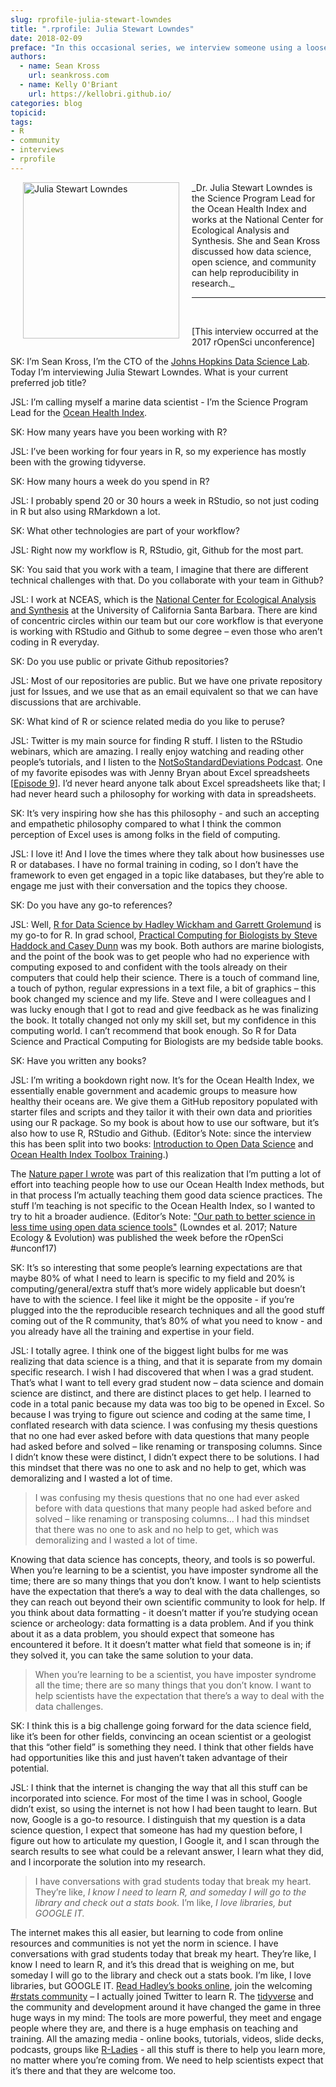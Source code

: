 ```yaml
---
slug: rprofile-julia-stewart-lowndes
title: ".rprofile: Julia Stewart Lowndes"
date: 2018-02-09
preface: "In this occasional series, we interview someone using a loosely defined set of interview questions for the purpose of demystifying the creative and development processes of R community members. This interview was conducted by Sean Kross and prepared by Kelly O'Briant as part of an rOpenSci unconf17 project."
authors:
  - name: Sean Kross
    url: seankross.com
  - name: Kelly O'Briant
    url: https://kellobri.github.io/
categories: blog
topicid:
tags:
- R
- community
- interviews
- rprofile
---
```


<img src="/img/blog-images/2018-02-09-rprofile-julia-stewart-lowndes/lowndes_profile.jpg" alt="Julia Stewart Lowndes" style="margin: 0px 20px; width: 250px;" align="left">
_Dr. Julia Stewart Lowndes is the Science Program Lead for the Ocean Health Index and works at the National Center for Ecological Analysis and Synthesis. She and Sean Kross discussed how data science, open science, and community can help reproducibility in research._

---

<br>

[This interview occurred at the 2017 rOpenSci unconference]

SK: I’m Sean Kross, I’m the CTO of the [Johns Hopkins Data Science Lab](http://jhudatascience.org/). Today I’m interviewing Julia Stewart Lowndes. What is your current preferred job title?

JSL: I’m calling myself a marine data scientist - I’m the Science Program Lead for the [Ocean Health Index](http://www.oceanhealthindex.org/).

SK: How many years have you been working with R?

JSL: I’ve been working for four years in R, so my experience has mostly been with the growing tidyverse.

SK: How many hours a week do you spend in R?

JSL: I probably spend 20 or 30 hours a week in RStudio, so not just coding in R but also using RMarkdown a lot.

SK: What other technologies are part of your workflow?

JSL: Right now my workflow is R, RStudio, git, Github for the most part.

SK: You said that you work with a team, I imagine that there are different technical challenges with that. Do you collaborate with your team in Github?

JSL: I work at NCEAS, which is the [National Center for Ecological Analysis and Synthesis](https://www.nceas.ucsb.edu/) at the University of California Santa Barbara. There are kind of concentric circles within our team but our core workflow is that everyone is working with RStudio and Github to some degree – even those who aren’t coding in R everyday.

SK: Do you use public or private Github repositories?

JSL: Most of our repositories are public. But we have one private repository just for Issues, and we use that as an email equivalent so that we can have discussions that are archivable.

SK: What kind of R or science related media do you like to peruse?

JSL: Twitter is my main source for finding R stuff. I listen to the RStudio webinars, which are amazing. I really enjoy watching and reading other people’s tutorials, and I listen to the [NotSoStandardDeviations Podcast](http://nssdeviations.com/). One of my favorite episodes was with Jenny Bryan about Excel spreadsheets [[Episode 9](http://nssdeviations.com/episode-9-spreadsheet-drama)]. I’d never heard anyone talk about Excel spreadsheets like that; I had never heard such a philosophy for working with data in spreadsheets.

SK: It’s very inspiring how she has this philosophy - and such an accepting and empathetic philosophy compared to what I think the common perception of Excel uses is among folks in the field of computing.

JSL: I love it! And I love the times where they talk about how businesses use R or databases. I have no formal training in coding, so I don’t have the framework to even get engaged in a topic like databases, but they’re able to engage me just with their conversation and the topics they choose.

SK: Do you have any go-to references?

JSL: Well, [R for Data Science by Hadley Wickham and Garrett Grolemund](http://r4ds.had.co.nz/) is my go-to for R. In grad school, [Practical Computing for Biologists by Steve Haddock and Casey Dunn](http://practicalcomputing.org/) was my book. Both authors are marine biologists, and the point of the book was to get people who had no experience with computing exposed to and confident with the tools already on their computers that could help their science. There is a touch of command line, a touch of python, regular expressions in a text file, a bit of graphics – this book changed my science and my life. Steve and I were colleagues and I was lucky enough that I got to read and give feedback as he was finalizing the book. It totally changed not only my skill set, but my confidence in this computing world. I can’t recommend that book enough. So R for Data Science and Practical Computing for Biologists are my bedside table books.

SK: Have you written any books?

JSL: I’m writing a bookdown right now. It’s for the Ocean Health Index, we essentially enable government and academic groups to measure how healthy their oceans are. We give them a GitHub repository populated with starter files and scripts and they tailor it with their own data and priorities using our R package. So my book is about how to use our software, but it’s also how to use R, RStudio and Github. (Editor’s Note: since the interview this has been split into two books: [Introduction to Open Data Science](http://ohi-science.org/data-science-training/) and [Ocean Health Index Toolbox Training](http://ohi-science.org/toolbox-training/).)

The [Nature paper I wrote](https://www.nature.com/articles/s41559-017-0160) was part of this realization that I’m putting a lot of effort into teaching people how to use our Ocean Health Index methods, but in that process I’m actually teaching them good data science practices. The stuff I’m teaching is not specific to the Ocean Health Index, so I wanted to try to hit a broader audience. (Editor’s Note: ["Our path to better science in less time using open data science tools"](https://www.nature.com/articles/s41559-017-0160) (Lowndes et al. 2017; Nature Ecology & Evolution) was published the week before the rOpenSci #unconf17)

SK: It’s so interesting that some people’s learning expectations are that maybe 80% of what I need to learn is specific to my field and 20% is computing/general/extra stuff that’s more widely applicable but doesn’t have to with the science. I feel like it might be the opposite - if you’re plugged into the the reproducible research techniques and all the good stuff coming out of the R community, that’s 80% of what you need to know - and you already have all the training and expertise in your field.

JSL: I totally agree. I think one of the biggest light bulbs for me was realizing that data science is a thing, and that it is separate from my domain specific research. I wish I had discovered that when I was a grad student. That’s what I want to tell every grad student now – data science and domain science are distinct, and there are distinct places to get help. I learned to code in a total panic because my data was too big to be opened in Excel. So because I was trying to figure out science and coding at the same time, I conflated research with data science. I was confusing my thesis questions that no one had ever asked before with data questions that many people had asked before and solved – like renaming or transposing columns. Since I didn’t know these were distinct, I didn’t expect there to be solutions. I had this mindset that there was no one to ask and no help to get, which was demoralizing and I wasted a lot of time.

> I was confusing my thesis questions that no one had ever asked before with data questions that many people had asked before and solved – like renaming or transposing columns... I had this mindset that there was no one to ask and no help to get, which was demoralizing and I wasted a lot of time.

Knowing that data science has concepts, theory, and tools is so powerful. When you’re learning to be a scientist, you have imposter syndrome all the time; there are so many things that you don’t know. I want to help scientists have the expectation that there’s a way to deal with the data challenges, so they can reach out beyond their own scientific community to look for help. If you think about data formatting - it doesn’t matter if you’re studying ocean science or archeology: data formatting is a data problem. And if you think about it as a data problem, you should expect that someone has encountered it before. It it doesn’t matter what field that someone is in; if they solved it, you can take the same solution to your data.

> When you’re learning to be a scientist, you have imposter syndrome all the time; there are so many things that you don’t know. I want to help scientists have the expectation that there’s a way to deal with the data challenges.

SK: I think this is a big challenge going forward for the data science field, like it’s been for other fields, convincing an ocean scientist or a geologist that this “other field” is something they need. I think that other fields have had opportunities like this and just haven’t taken advantage of their potential.

JSL: I think that the internet is changing the way that all this stuff can be incorporated into science. For most of the time I was in school, Google didn’t exist, so using the internet is not how I had been taught to learn. But now, Google is a go-to resource. I distinguish that my question is a data science question, I expect that someone has had my question before, I figure out how to articulate my question, I Google it, and I scan through the search results to see what could be a relevant answer, I learn what they did, and I incorporate the solution into my research.

> I have conversations with grad students today that break my heart. They’re like, _I know I need to learn R, and someday I will go to the library and check out a stats book._ I’m like, _I love libraries, but GOOGLE IT._

The internet makes this all easier, but learning to code from online resources and communities  is not yet the norm in science. I have conversations with grad students today that break my heart. They’re like, I know I need to learn R, and it’s this dread that is weighing on me, but someday I will go to the library and check out a stats book. I’m like, I love libraries, but GOOGLE IT. [Read Hadley’s books online](http://hadley.nz/), join the welcoming [#rstats community](https://twitter.com/hashtag/rstats) – I actually joined Twitter to learn R. The [tidyverse](https://www.tidyverse.org/) and the community and development around it have changed the game in three huge ways in my mind: The tools are more powerful, they meet and engage people where they are, and there is a huge emphasis on teaching and training. All the amazing media - online books, tutorials, videos, slide decks, podcasts, groups like [R-Ladies](https://rladies.org/) - all this stuff is there to help you learn more, no matter where you’re coming from. We need to help scientists expect that it’s there and that they are welcome too.
